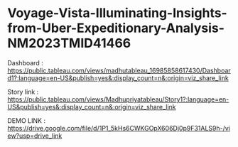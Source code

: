 # Voyage-Vista-Illuminating-Insights-from-Uber-Expeditionary-Analysis-NM2023TMID41466

Dashboard : https://public.tableau.com/views/madhutableau_16985858617430/Dashboard1?:language=en-US&publish=yes&:display_count=n&:origin=viz_share_link

Story link : https://public.tableau.com/views/Madhupriyatableau/Story1?:language=en-US&publish=yes&:display_count=n&:origin=viz_share_link
 
DEMO LINK : https://drive.google.com/file/d/1P1_5kHs6CWKGOpX606Dj0p9F31ALS9h-/view?usp=drive_link
